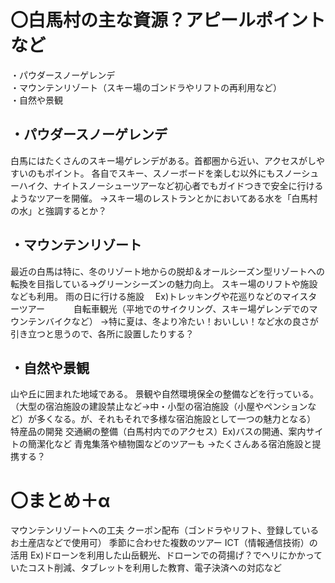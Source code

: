 # 〇白馬村の主な資源？アピールポイントなど

・パウダースノーゲレンデ  
・マウンテンリゾート（スキー場のゴンドラやリフトの再利用など）  
・自然や景観


## ・パウダースノーゲレンデ
白馬にはたくさんのスキー場ゲレンデがある。首都圏から近い、アクセスがしやすいのもポイント。
各自でスキー、スノーボードを楽しむ以外にもスノーシューハイク、ナイトスノーシューツアーなど初心者でもガイドつきで安全に行けるようなツアーを開催。
→スキー場のレストランとかにおいてある水を「白馬村の水」と強調するとか？

## ・マウンテンリゾート
最近の白馬は特に、冬のリゾート地からの脱却＆オールシーズン型リゾートへの転換を目指している→グリーンシーズンの魅力向上。
スキー場のリフトや施設なども利用。
雨の日に行ける施設
　Ex)トレッキングや花巡りなどのマイスターツアー
　　　自転車観光（平地でのサイクリング、スキー場ゲレンデでのマウンテンバイクなど）
→特に夏は、冬より冷たい！おいしい！など水の良さが引き立つと思うので、各所に設置したりする？

## ・自然や景観
山や丘に囲まれた地域である。
景観や自然環境保全の整備などを行っている。（大型の宿泊施設の建設禁止など→中・小型の宿泊施設（小屋やペンションなど）が多くなる。が、それもそれで多様な宿泊施設として一つの魅力となる）
特産品の開発
交通網の整備（白馬村内でのアクセス）Ex)バスの開通、案内サイトの簡潔化など
青鬼集落や植物園などのツアーも
→たくさんある宿泊施設と提携する？


# 〇まとめ＋α
マウンテンリゾートへの工夫
クーポン配布（ゴンドラやリフト、登録しているお土産店などで使用可）
季節に合わせた複数のツアー
ICT（情報通信技術）の活用
Ex)ドローンを利用した山岳観光、ドローンでの荷揚げ？でヘリにかかっていたコスト削減、タブレットを利用した教育、電子決済への対応など


